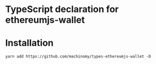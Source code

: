 # TypeScript declaration for ethereumjs-wallet

# Installation
```
yarn add https://github.com/machinomy/types-ethereumjs-wallet -D
```
